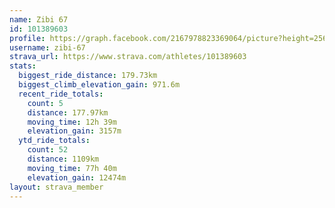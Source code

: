 ```yaml
---
name: Zibi 67
id: 101389603
profile: https://graph.facebook.com/2167978823369064/picture?height=256&width=256
username: zibi-67
strava_url: https://www.strava.com/athletes/101389603
stats:
  biggest_ride_distance: 179.73km
  biggest_climb_elevation_gain: 971.6m
  recent_ride_totals:
    count: 5
    distance: 177.97km
    moving_time: 12h 39m
    elevation_gain: 3157m
  ytd_ride_totals:
    count: 52
    distance: 1109km
    moving_time: 77h 40m
    elevation_gain: 12474m
layout: strava_member
--- 
```

